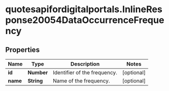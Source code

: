 # quotesapifordigitalportals.InlineResponse20054DataOccurrenceFrequency

## Properties

Name | Type | Description | Notes
------------ | ------------- | ------------- | -------------
**id** | **Number** | Identifier of the frequency. | [optional] 
**name** | **String** | Name of the frequency. | [optional] 


